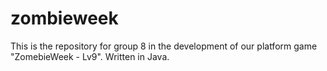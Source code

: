 # zombieweek
This is the repository for group 8 in the development of our platform game "ZomebieWeek - Lv9". Written in Java. 
